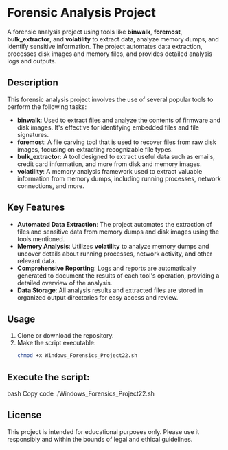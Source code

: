 # Forensic Analysis Project

A forensic analysis project using tools like **binwalk**, **foremost**, **bulk_extractor**, and **volatility** to extract data, analyze memory dumps, and identify sensitive information. The project automates data extraction, processes disk images and memory files, and provides detailed analysis logs and outputs.

## Description

This forensic analysis project involves the use of several popular tools to perform the following tasks:

- **binwalk**: Used to extract files and analyze the contents of firmware and disk images. It's effective for identifying embedded files and file signatures.
- **foremost**: A file carving tool that is used to recover files from raw disk images, focusing on extracting recognizable file types.
- **bulk_extractor**: A tool designed to extract useful data such as emails, credit card information, and more from disk and memory images.
- **volatility**: A memory analysis framework used to extract valuable information from memory dumps, including running processes, network connections, and more.

## Key Features

- **Automated Data Extraction**: The project automates the extraction of files and sensitive data from memory dumps and disk images using the tools mentioned.
- **Memory Analysis**: Utilizes **volatility** to analyze memory dumps and uncover details about running processes, network activity, and other relevant data.
- **Comprehensive Reporting**: Logs and reports are automatically generated to document the results of each tool's operation, providing a detailed overview of the analysis.
- **Data Storage**: All analysis results and extracted files are stored in organized output directories for easy access and review.

## Usage

1. Clone or download the repository.
2. Make the script executable:
   ```bash
   chmod +x Windows_Forensics_Project22.sh

## Execute the script:
bash
Copy code
./Windows_Forensics_Project22.sh

## License

This project is intended for educational purposes only. Please use it responsibly and within the bounds of legal and ethical guidelines.
